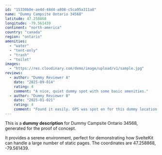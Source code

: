 ```yaml
---
id: "15330b0e-ae4d-48d4-a808-c5ca95a311a8"
name: "Dummy Campsite Ontario 34568"
latitude: 47.258868
longitude: -79.561439
continent: "north-america"
country: "canada"
region: "ontario"
amenities:
  - "water"
  - "tent-only"
  - "trash"
  - "toilet"
images:
  - "https://res.cloudinary.com/demo/image/upload/v1/sample.jpg"
reviews:
  - author: "Dummy Reviewer A"
    date: "2025-09-014"
    rating: 4
    comment: "A nice, quiet dummy spot with some basic amenities."
  - author: "Dummy Reviewer B"
    date: "2025-01-021"
    rating: 4
    comment: "Found it easily. GPS was spot on for this dummy location."
---
```


This is a **dummy description** for Dummy Campsite Ontario 34568, generated for the proof of concept.

It provides a serene environment, perfect for demonstrating how SvelteKit can handle a large number of static pages. The coordinates are 47.258868, -79.561439.
